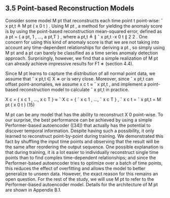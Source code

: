 ## 3.5 Point-based Reconstruction Models

Consider some model M pt that reconstructs each time point t point-wise: ˆ x pt,t ≜ M pt ( x 0 t ) . Using M pt , a method for yielding the anomaly score is by using the point-based reconstruction mean-squared error, defined as a pt = { a pt, 1 , ..., a pt,T } , where a pt,t ≜ ∥ ˆ x pt,t -x 0 t ∥ 2 2 . One concern for using this kind of anomaly score is that we are not taking into account any time-dependent relationships for deriving a pt , so simply using M pt and a pt can barely be classified as a time series anomaly detection approach. Surprisingly, however, we find that a simple realization of M pt can already achieve impressive results for F1 ∗ (section 4.4).

Since M pt learns to capture the distribution of all normal point data, we assume that ˆ x pt,t ∈ X ∗ or is very close. Moreover, since ˆ x pt,t can offset point-anomalies, we assume x c t ≈ ˆ x pt,t , and implement a point-based reconstruction model to calculate ˆ x pt,t in practice.

X c = { x c 1 , ..., x c T } ≈ ˆ X c = { ˆ x c 1 , ..., ˆ x c T } , ˆ x c t = ˆ x pt,t = M pt ( x 0 t ) (15)

M pt can be any model that has the ability to reconstruct X 0 point-wise. To our surprise, the best performance can be achieved by using a simple Performer-based autoencoder ([34]) that actually has the potential to discover temporal information. Despite having such a possibility, it only learned to reconstruct point-by-point during training. We demonstrated this fact by shuffling the input time points and observing that the result will be the same after reordering the output sequence. One possible explanation is that during training, it is a lot easier to individually reconstruct single time points than to find complex time-dependent relationships; and since the Performer-based autoencoder tries to optimize over a batch of time points, this reduces the effect of overfitting and allows the model to better generalize to unseen data. However, the exact reason for this remains an open question. For the rest of the study, we will use M pt to refer to the Performer-based autoencoder model. Details for the architecture of M pt are shown in Appendix B.1.